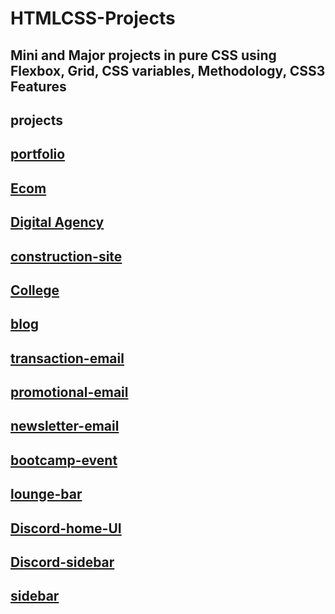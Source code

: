 # HTMLCSS-Projects
## Mini and Major projects in pure CSS using Flexbox, Grid, CSS variables, Methodology, CSS3 Features

## projects

## [portfolio](https://alidhuniya.github.io/HTMLCSS-Projects/HTMLCSS-Portfolio/htmlcss-dev/)
## [Ecom](https://alidhuniya.github.io/HTMLCSS-Projects/Ecom/)

## [Digital Agency](https://alidhuniya.github.io/HTMLCSS-Projects/Digital%20Agency/)

## [construction-site](https://alidhuniya.github.io/HTMLCSS-Projects/construction-site/)

## [College](https://alidhuniya.github.io/HTMLCSS-Projects/College/)

## [blog](https://alidhuniya.github.io/HTMLCSS-Projects/blog/)

## [transaction-email](https://alidhuniya.github.io/HTMLCSS-Projects/Emaildeve-Foundation/transaction-email/)

## [promotional-email](https://alidhuniya.github.io/HTMLCSS-Projects/Emaildeve-Foundation/promotional/)

## [newsletter-email](https://alidhuniya.github.io/HTMLCSS-Projects/Emaildeve-Foundation/newsletter/)

## [bootcamp-event](https://alidhuniya.github.io/HTMLCSS-Projects/bootcamp-event/)

## [lounge-bar](https://alidhuniya.github.io/HTMLCSS-Projects/lounge-bar/)

## [Discord-home-UI](https://alidhuniya.github.io/HTMLCSS-Projects/Gridproject/discord-home-UI/)

## [Discord-sidebar](https://alidhuniya.github.io/HTMLCSS-Projects/Gridproject/discordSidebar-UI/)

## [sidebar](https://alidhuniya.github.io/HTMLCSS-Projects/Sidebar/youtubetype/)



